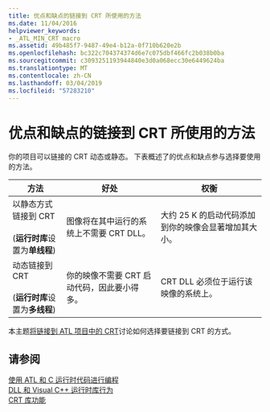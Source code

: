 ```yaml
---
title: 优点和缺点的链接到 CRT 所使用的方法
ms.date: 11/04/2016
helpviewer_keywords:
- _ATL_MIN_CRT macro
ms.assetid: 49b485f7-9487-49e4-b12a-0f710b620e2b
ms.openlocfilehash: bc322c704374374d6e7c075dbf466fc2b038b0ba
ms.sourcegitcommit: c3093251193944840e3d0a068ecc30e6449624ba
ms.translationtype: MT
ms.contentlocale: zh-CN
ms.lasthandoff: 03/04/2019
ms.locfileid: "57283210"
---
```

# <a name="benefits-and-tradeoffs-of-the-method-used-to-link-to-the-crt"></a>优点和缺点的链接到 CRT 所使用的方法

你的项目可以链接的 CRT 动态或静态。 下表概述了的优点和缺点参与选择要使用的方法。

|方法|好处|权衡|
|------------|-------------|--------------|
|以静态方式链接到 CRT<br /><br /> (**运行时库**设置为**单线程**)|图像将在其中运行的系统上不需要 CRT DLL。|大约 25 K 的启动代码添加到你的映像会显著增加其大小。|
|动态链接到 CRT<br /><br /> (**运行时库**设置为**多线程**)|你的映像不需要 CRT 启动代码，因此要小得多。|CRT DLL 必须位于运行该映像的系统上。|

本主题[将链接到 ATL 项目中的 CRT](../atl/linking-to-the-crt-in-your-atl-project.md)讨论如何选择要链接到 CRT 的方式。

## <a name="see-also"></a>请参阅

[使用 ATL 和 C 运行时代码进行编程](../atl/programming-with-atl-and-c-run-time-code.md)<br/>
[DLL 和 Visual C++ 运行时库行为](../build/run-time-library-behavior.md)<br/>
[CRT 库功能](../c-runtime-library/crt-library-features.md)

